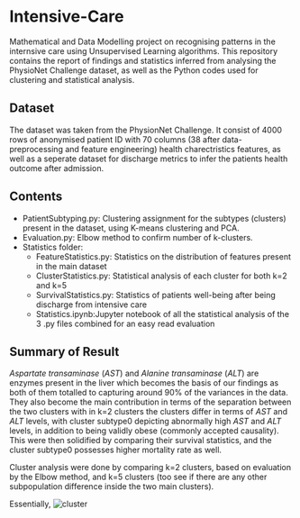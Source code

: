 # Intensive-Care
Mathematical and Data Modelling project on recognising patterns in the internsive care using Unsupervised Learning algorithms.
This repository contains the report of findings and statistics inferred from analysing the PhysioNet Challenge dataset, as well as the Python codes used for clustering and statistical analysis.

## Dataset
The dataset was taken from the PhysionNet Challenge. It consist of 4000 rows of anonymised patient ID with 70 columns (38 after data-preprocessing and feature engineering) health charectristics features, as well as a seperate dataset for discharge metrics to infer the patients health outcome after admission.

## Contents
* PatientSubtyping.py: Clustering assignment for the subtypes (clusters) present in the dataset, using K-means clustering and PCA.
* Evaluation.py: Elbow method to confirm number of k-clusters.
* Statistics folder:
  * FeatureStatistics.py: Statistics on the distribution of features present in the main dataset
  * ClusterStatistics.py: Statistical analysis of each cluster for both k=2 and k=5
  * SurvivalStatistics.py: Statistics of patients well-being after being discharge from intensive care
  * Statistics.ipynb:Jupyter notebook of all the statistical analysis of the 3 .py files combined for an easy read evaluation

## Summary of Result
*Aspartate transaminase* (*AST*) and *Alanine transaminase* (*ALT*) are enzymes present in the liver which becomes the basis of our findings as both of them totalled to capturing around 90% of the variances in the data. They also become the main contribution in terms of the separation between the two clusters with in k=2 clusters the clusters differ in terms of *AST* and *ALT* levels, with cluster subtype0 depicting abnormally high *AST* and *ALT* levels, in addition to being validly obese (commonly accepted causality). This were then solidified by comparing their survival statistics, and the cluster subtype0 possesses higher mortality rate as well.

Cluster analysis were done by comparing k=2 clusters, based on evaluation by the Elbow method, and k=5 clusters (too see if there are any other subpopulation difference inside the two main clusters).

Essentially,
![cluster](/cluster.png)
<!-- ![k=5](/figures/k=5.png) -->
